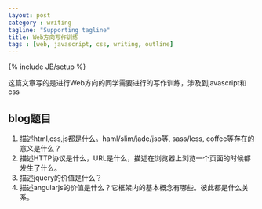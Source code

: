 ```yaml
---
layout: post
category : writing
tagline: "Supporting tagline"
title: Web方向写作训练
tags : [web, javascript, css, writing, outline]
---
```

{% include JB/setup %}

这篇文章写的是进行Web方向的同学需要进行的写作训练，涉及到javascript和css


## blog题目

1. 描述html,css,js都是什么。haml/slim/jade/jsp等, sass/less, coffee等存在的意义是什么？
2. 描述HTTP协议是什么，URL是什么，描述在浏览器上浏览一个页面的时候都发生了什么。
2. 描述jquery的价值是什么？
4. 描述angularjs的价值是什么？它框架内的基本概念有哪些。彼此都是什么关系。


